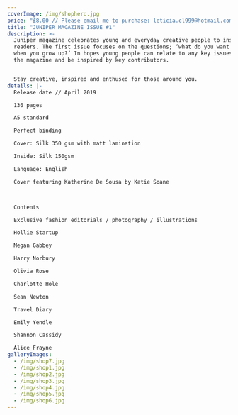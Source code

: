 ```yaml
---
coverImage: /img/shophero.jpg
price: "£8.00 // Please email me to purchase: leticia.cl999@hotmail.com"
title: "JUNIPER MAGAZINE ISSUE #1"
description: >-
  Juniper magazine celebrates young and everyday creative people to inspire its
  readers. The first issue focuses on the questions; ‘what do you want to be
  when you grow up?’ In hopes young people can relate to any key issues within
  the magazine and be inspired by key contributors.


  Stay creative, inspired and enthused for those around you.
details: |-
  Release date // April 2019

  136 pages

  A5 standard

  Perfect binding

  Cover: Silk 350 gsm with matt lamination

  Inside: Silk 150gsm

  Language: English

  Cover featuring Katherine De Sousa by Katie Soane



  Contents

  Exclusive fashion editorials / photography / illustrations

  Hollie Startup

  Megan Gabbey

  Harry Norbury

  Olivia Rose

  Charlotte Hole

  Sean Newton

  Travel Diary

  Emily Yendle

  Shannon Cassidy

  Alice Frayne
galleryImages:
  - /img/shop7.jpg
  - /img/shop1.jpg
  - /img/shop2.jpg
  - /img/shop3.jpg
  - /img/shop4.jpg
  - /img/shop5.jpg
  - /img/shop6.jpg
---
```

